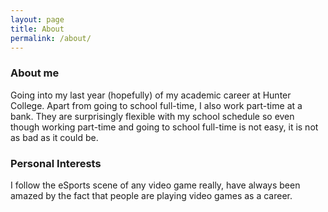 ```yaml
---
layout: page
title: About
permalink: /about/
---
```


### About me

Going into my last year (hopefully) of my academic career at Hunter College. Apart from going to school full-time, I also work part-time at a bank. They are surprisingly flexible with my school schedule so even though working part-time and going to school full-time is not easy, it is not as bad as it could be.

### Personal Interests

I follow the eSports scene of any video game really, have always been amazed by the fact that people are playing video games as a career.
